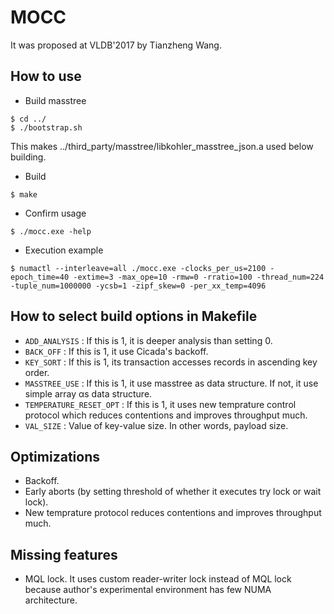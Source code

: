 # MOCC
It was proposed at VLDB'2017 by Tianzheng Wang.

## How to use
- Build masstree
```
$ cd ../
$ ./bootstrap.sh
```
This makes ../third_party/masstree/libkohler_masstree_json.a used below building.
- Build 
```
$ make
```
- Confirm usage 
```
$ ./mocc.exe -help
```
- Execution example 
```
$ numactl --interleave=all ./mocc.exe -clocks_per_us=2100 -epoch_time=40 -extime=3 -max_ope=10 -rmw=0 -rratio=100 -thread_num=224 -tuple_num=1000000 -ycsb=1 -zipf_skew=0 -per_xx_temp=4096
```

## How to select build options in Makefile
- `ADD_ANALYSIS` : If this is 1, it is deeper analysis than setting 0.
- `BACK_OFF` : If this is 1, it use Cicada's backoff.
- `KEY_SORT` : If this is 1, its transaction accesses records in ascending key order.
- `MASSTREE_USE` : If this is 1, it use masstree as data structure. If not, it use simple array αs data structure.
- `TEMPERATURE_RESET_OPT` : If this is 1, it uses new temprature control protocol which reduces contentions and improves throughput much.
- `VAL_SIZE` : Value of key-value size. In other words, payload size.

## Optimizations
- Backoff.
- Early aborts (by setting threshold of whether it executes try lock or wait lock).
- New temprature protocol reduces contentions and improves throughput much.

## Missing features
- MQL lock. It uses custom reader-writer lock instead of MQL lock because author's experimental environment has few NUMA architecture.
